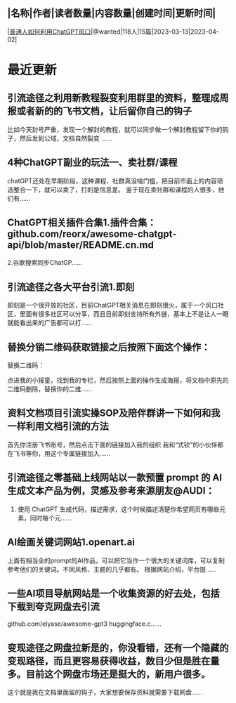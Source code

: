 |名称|作者|读者数量|内容数量|创建时间|更新时间|
---
|[普通人如何利用ChatGPT风口](https://xiaobot.net/p/wanted_01?refer=0b133df9-27dc-423b-8101-639049001c13)|@wanted|118人|15篇|2023-03-13|2023-04-02|

# 最近更新
## 引流途径之利用新教程裂变利用群里的资料，整理成周报或者新的的飞书文档，让后留你自己的钩子
比如今天封号严重，发现一个解封的教程，就可以同步做一个解封教程留下你的钩子，然后发到公域，文档自然裂变
......
## 4种ChatGPT副业的玩法一、卖社群/课程
chatGPT还处在早期阶段，这种课程、社群真没啥门槛，把目前市面上的内容筛选整合一下，就可以卖了，打的是信息差。
鉴于现在卖社群和课程的人很多，他们有......
## ChatGPT相关插件合集1.插件合集：github.com/reorx/awesome-chatgpt-api/blob/master/README.cn.md
2.谷歌搜索同步ChatGP......
## 引流途径之各大平台引流1.即刻
即刻是一个很开放的社区，目前ChatGPT相关消息在即刻很火，属于一个风口社区，里面有很多社区可以分享，而且目前即刻支持所有外链，基本上不是让人一眼就能看出来的广告都可以打......
## 替换分销二维码获取链接之后按照下面这个操作：

替换二维码：

点进我的小报童，找到我的专栏，然后按照上面的操作生成海报，将文档中原先的二维码删除，替换你的二维......
## 资料文档项目引流实操SOP及陪伴群讲一下如何和我一样利用文档引流的方法


首先你注册飞书账号，然后点击下面的链接加入我的组织
我和“式钦”的小伙伴都在飞书等你，用这个专属链接加入......
## 引流途径之零基础上线网站以一款预置 prompt 的 AI 生成文本产品为例，灵感及参考来源朋友@AUDI：
1. 使用 ChatGPT 生成代码，描述需求，这个时候描述清楚你希望网页有哪些元素，同时每个元......
## AI绘画关键词网站1.openart.ai
上面有相当全的prompt的AI作品，可以把它当作一个很大的关键词库，可以复制参考他们的关键词。不同风格、主题的几乎都有。
根据网站介绍，平台提......
## 一些AI项目导航网站是一个收集资源的好去处，包括下载到夸克网盘去引流
github.com/elyase/awesome-gpt3
huggingface.c......
## 变现途径之网盘拉新是的，你没看错，还有一个隐藏的变现路径，而且更容易获得收益，数目少但是胜在量多。目前这个网盘市场还是挺大的，新用户很多。
这个就是我在文档里面留的钩子，大家想要保存资料就需要下载网盘......

